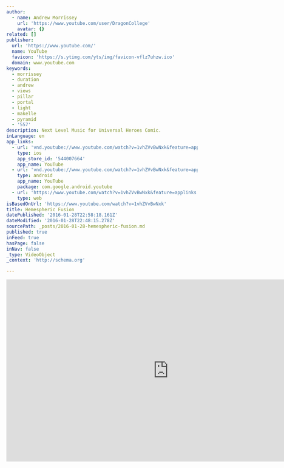 ```yaml
---
author:
  - name: Andrew Morrissey
    url: 'https://www.youtube.com/user/DragonCollege'
    avatar: {}
related: []
publisher:
  url: 'https://www.youtube.com/'
  name: YouTube
  favicon: 'https://s.ytimg.com/yts/img/favicon-vflz7uhzw.ico'
  domain: www.youtube.com
keywords:
  - morrissey
  - duration
  - andrew
  - views
  - pillar
  - portal
  - light
  - makelle
  - pyramid
  - '557'
description: Next Level Music for Universal Heroes Comic.
inLanguage: en
app_links:
  - url: 'vnd.youtube://www.youtube.com/watch?v=1vhZVvBwNxk&feature=applinks'
    type: ios
    app_store_id: '544007664'
    app_name: YouTube
  - url: 'vnd.youtube://www.youtube.com/watch?v=1vhZVvBwNxk&feature=applinks'
    type: android
    app_name: YouTube
    package: com.google.android.youtube
  - url: 'https://www.youtube.com/watch?v=1vhZVvBwNxk&feature=applinks'
    type: web
isBasedOnUrl: 'https://www.youtube.com/watch?v=1vhZVvBwNxk'
title: Hemespheric Fusion
datePublished: '2016-01-28T22:58:18.161Z'
dateModified: '2016-01-28T22:48:15.278Z'
sourcePath: _posts/2016-01-28-hemespheric-fusion.md
published: true
inFeed: true
hasPage: false
inNav: false
_type: VideoObject
_context: 'http://schema.org'

---
```

<iframe src="https://cdn.embedly.com/widgets/media.html?src=https%3A%2F%2Fwww.youtube.com%2Fembed%2F1vhZVvBwNxk%3Ffeature%3Doembed&amp;url=https%3A%2F%2Fwww.youtube.com%2Fwatch%3Fv%3D1vhZVvBwNxk&amp;image=https%3A%2F%2Fi.ytimg.com%2Fvi%2F1vhZVvBwNxk%2Fhqdefault.jpg&amp;key=b7d04c9b404c499eba89ee7072e1c4f7&amp;type=text%2Fhtml&amp;schema=youtube" width="854" height="480" scrolling="no" frameborder="0" allowfullscreen="allowfullscreen" style=""></iframe>